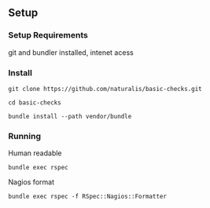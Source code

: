 ## Setup

### Setup Requirements
git and bundler installed, intenet acess

### Install
`git clone https://github.com/naturalis/basic-checks.git`

`cd basic-checks`

`bundle install --path vendor/bundle`

### Running
Human readable

`bundle exec rspec`

Nagios format

`bundle exec rspec -f RSpec::Nagios::Formatter`
